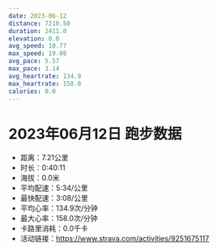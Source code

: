 ```yaml
---
date: 2023-06-12
distance: 7210.50
duration: 2411.0
elevation: 0.0
avg_speed: 10.77
max_speed: 19.08
avg_pace: 5.57
max_pace: 3.14
avg_heartrate: 134.9
max_heartrate: 158.0
calories: 0.0
---
```


# 2023年06月12日 跑步数据

- 距离：7.21公里
- 时长：0:40:11
- 海拔：0.0米
- 平均配速：5:34/公里
- 最快配速：3:08/公里
- 平均心率：134.9次/分钟
- 最大心率：158.0次/分钟
- 卡路里消耗：0.0千卡
- 活动链接：https://www.strava.com/activities/9251675117
